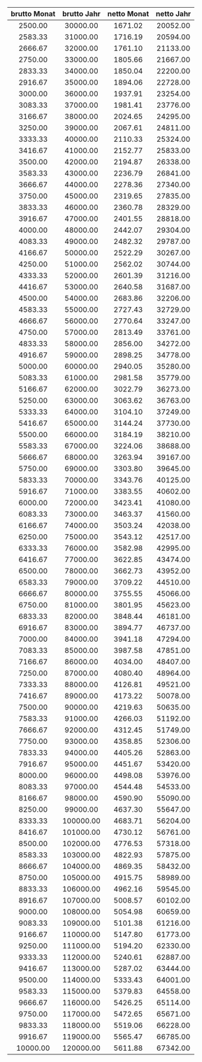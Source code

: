 | brutto Monat | brutto Jahr | netto Monat | netto Jahr |
| :-: | :-: | :-: | :-: |
2500.00 | 30000.00 | 1671.02 | 20052.00
2583.33 | 31000.00 | 1716.19 | 20594.00
2666.67 | 32000.00 | 1761.10 | 21133.00
2750.00 | 33000.00 | 1805.66 | 21667.00
2833.33 | 34000.00 | 1850.04 | 22200.00
2916.67 | 35000.00 | 1894.06 | 22728.00
3000.00 | 36000.00 | 1937.91 | 23254.00
3083.33 | 37000.00 | 1981.41 | 23776.00
3166.67 | 38000.00 | 2024.65 | 24295.00
3250.00 | 39000.00 | 2067.61 | 24811.00
3333.33 | 40000.00 | 2110.33 | 25324.00
3416.67 | 41000.00 | 2152.77 | 25833.00
3500.00 | 42000.00 | 2194.87 | 26338.00
3583.33 | 43000.00 | 2236.79 | 26841.00
3666.67 | 44000.00 | 2278.36 | 27340.00
3750.00 | 45000.00 | 2319.65 | 27835.00
3833.33 | 46000.00 | 2360.78 | 28329.00
3916.67 | 47000.00 | 2401.55 | 28818.00
4000.00 | 48000.00 | 2442.07 | 29304.00
4083.33 | 49000.00 | 2482.32 | 29787.00
4166.67 | 50000.00 | 2522.29 | 30267.00
4250.00 | 51000.00 | 2562.02 | 30744.00
4333.33 | 52000.00 | 2601.39 | 31216.00
4416.67 | 53000.00 | 2640.58 | 31687.00
4500.00 | 54000.00 | 2683.86 | 32206.00
4583.33 | 55000.00 | 2727.43 | 32729.00
4666.67 | 56000.00 | 2770.64 | 33247.00
4750.00 | 57000.00 | 2813.49 | 33761.00
4833.33 | 58000.00 | 2856.00 | 34272.00
4916.67 | 59000.00 | 2898.25 | 34778.00
5000.00 | 60000.00 | 2940.05 | 35280.00
5083.33 | 61000.00 | 2981.58 | 35779.00
5166.67 | 62000.00 | 3022.79 | 36273.00
5250.00 | 63000.00 | 3063.62 | 36763.00
5333.33 | 64000.00 | 3104.10 | 37249.00
5416.67 | 65000.00 | 3144.24 | 37730.00
5500.00 | 66000.00 | 3184.19 | 38210.00
5583.33 | 67000.00 | 3224.06 | 38688.00
5666.67 | 68000.00 | 3263.94 | 39167.00
5750.00 | 69000.00 | 3303.80 | 39645.00
5833.33 | 70000.00 | 3343.76 | 40125.00
5916.67 | 71000.00 | 3383.55 | 40602.00
6000.00 | 72000.00 | 3423.41 | 41080.00
6083.33 | 73000.00 | 3463.37 | 41560.00
6166.67 | 74000.00 | 3503.24 | 42038.00
6250.00 | 75000.00 | 3543.12 | 42517.00
6333.33 | 76000.00 | 3582.98 | 42995.00
6416.67 | 77000.00 | 3622.85 | 43474.00
6500.00 | 78000.00 | 3662.73 | 43952.00
6583.33 | 79000.00 | 3709.22 | 44510.00
6666.67 | 80000.00 | 3755.55 | 45066.00
6750.00 | 81000.00 | 3801.95 | 45623.00
6833.33 | 82000.00 | 3848.44 | 46181.00
6916.67 | 83000.00 | 3894.77 | 46737.00
7000.00 | 84000.00 | 3941.18 | 47294.00
7083.33 | 85000.00 | 3987.58 | 47851.00
7166.67 | 86000.00 | 4034.00 | 48407.00
7250.00 | 87000.00 | 4080.40 | 48964.00
7333.33 | 88000.00 | 4126.81 | 49521.00
7416.67 | 89000.00 | 4173.22 | 50078.00
7500.00 | 90000.00 | 4219.63 | 50635.00
7583.33 | 91000.00 | 4266.03 | 51192.00
7666.67 | 92000.00 | 4312.45 | 51749.00
7750.00 | 93000.00 | 4358.85 | 52306.00
7833.33 | 94000.00 | 4405.26 | 52863.00
7916.67 | 95000.00 | 4451.67 | 53420.00
8000.00 | 96000.00 | 4498.08 | 53976.00
8083.33 | 97000.00 | 4544.48 | 54533.00
8166.67 | 98000.00 | 4590.90 | 55090.00
8250.00 | 99000.00 | 4637.30 | 55647.00
8333.33 | 100000.00 | 4683.71 | 56204.00
8416.67 | 101000.00 | 4730.12 | 56761.00
8500.00 | 102000.00 | 4776.53 | 57318.00
8583.33 | 103000.00 | 4822.93 | 57875.00
8666.67 | 104000.00 | 4869.35 | 58432.00
8750.00 | 105000.00 | 4915.75 | 58989.00
8833.33 | 106000.00 | 4962.16 | 59545.00
8916.67 | 107000.00 | 5008.57 | 60102.00
9000.00 | 108000.00 | 5054.98 | 60659.00
9083.33 | 109000.00 | 5101.38 | 61216.00
9166.67 | 110000.00 | 5147.80 | 61773.00
9250.00 | 111000.00 | 5194.20 | 62330.00
9333.33 | 112000.00 | 5240.61 | 62887.00
9416.67 | 113000.00 | 5287.02 | 63444.00
9500.00 | 114000.00 | 5333.43 | 64001.00
9583.33 | 115000.00 | 5379.83 | 64558.00
9666.67 | 116000.00 | 5426.25 | 65114.00
9750.00 | 117000.00 | 5472.65 | 65671.00
9833.33 | 118000.00 | 5519.06 | 66228.00
9916.67 | 119000.00 | 5565.47 | 66785.00
10000.00 | 120000.00 | 5611.88 | 67342.00
